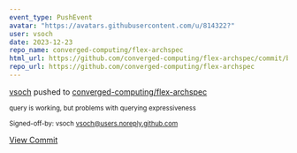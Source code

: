 ```yaml
---
event_type: PushEvent
avatar: "https://avatars.githubusercontent.com/u/814322?"
user: vsoch
date: 2023-12-23
repo_name: converged-computing/flex-archspec
html_url: https://github.com/converged-computing/flex-archspec/commit/bbb3eb9b983e5afcc309aa10c6c291a2807b75a9
repo_url: https://github.com/converged-computing/flex-archspec
---
```


<a href='https://github.com/vsoch' target='_blank'>vsoch</a> pushed to <a href='https://github.com/converged-computing/flex-archspec' target='_blank'>converged-computing/flex-archspec</a>

<small>query is working, but problems with querying expressiveness

Signed-off-by: vsoch <vsoch@users.noreply.github.com></small>

<a href='https://github.com/converged-computing/flex-archspec/commit/bbb3eb9b983e5afcc309aa10c6c291a2807b75a9' target='_blank'>View Commit</a>